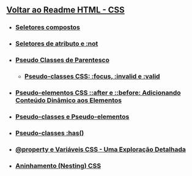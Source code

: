 

## [Voltar ao Readme HTML - CSS](../readme-HTML.md)

- ### [Seletores compostos](seletores-compostos.md)

- ### [Seletores de atributo e :not](seletores-atributo.md)

- ### [Pseudo Classes de Parentesco](pseudo-classes-parentesco.md)
    - ### [Pseudo-classes CSS: :focus, :invalid e :valid](./pseudo-classes.md)

- ### [Pseudo-elementos CSS ::after e ::before: Adicionando Conteúdo Dinâmico aos Elementos](./after-before.md)

- ### [Pseudo-classes e Pseudo-elementos](./pseudo_classes-elementos.md)

- ### [Pseudo-classes :has()](./pseudo-classe_has.md)

- ### [@property e Variáveis CSS - Uma Exploração Detalhada](./property.md)

- ### [Aninhamento (Nesting) CSS](./aninhamento.md)

